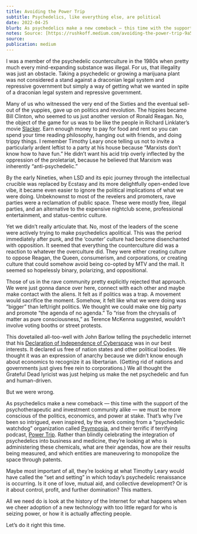 ```yaml
---
title: Avoiding the Power Trip
subtitle: Psychedelics, like everything else, are political
date: 2022-04-25
blurb: As psychedelics make a new comeback — this time with the support of the psychotherapeutic and investment community alike — we must be more conscious of the politics, economics, and power at stake.
notes: Source: [https://rushkoff.medium.com/avoiding-the-power-trip-9a53ed42e3e7](https://rushkoff.medium.com/avoiding-the-power-trip-9a53ed42e3e7 https://rushkoff.medium.com/avoiding-the-power-trip-9a53ed42e3e7)
source: 
publication: medium
---
```


I was a member of the psychedelic counterculture in the 1980s when pretty much every mind-expanding substance was illegal. For us, that illegality was just an obstacle. Taking a psychedelic or growing a marijuana plant was not considered a stand against a draconian legal system and repressive government but simply a way of getting what we wanted in spite of a draconian legal system and repressive government.

Many of us who witnessed the very end of the Sixties and the eventual sell-out of the yuppies, gave up on politics and revolution. The hippies became Bill Clinton, who seemed to us just another version of Ronald Reagan. No, the object of the game for us was to be like the people in Richard Linklater’s movie [Slacker](https://www.youtube.com/watch?v=KlmfRuXxuXo). Earn enough money to pay for food and rent so you can spend your time reading philosophy, hanging out with friends, and doing trippy things. I remember Timothy Leary once telling us not to invite a particularly ardent leftist to a party at his house because “Marxists don’t know how to have fun.” He didn’t want his acid trip overly inflected by the oppression of the proletariat, because he believed that Marxism was inherently “anti-psychedelic.”

By the early Nineties, when LSD and its epic journey through the intellectual crucible was replaced by Ecstasy and its more delightfully open-ended love vibe, it became even easier to ignore the political implications of what we were doing. Unbeknownst to most of the revelers and promoters, rave parties were a reclamation of public space. These were mostly free, illegal parties, and an alternative to the expensive nightclub scene, professional entertainment, and status-centric culture.

Yet we didn’t really articulate that. No, most of the leaders of the scene were actively trying to make psychedelics apolitical. This was the period immediately after punk, and the ‘counter’ culture had become disenchanted with opposition. It seemed that everything the counterculture did was a reaction to whatever the overculture did. They were either creating culture to oppose Reagan, the Queen, consumerism, and corporations, or creating culture that could somehow avoid being co-opted by MTV and the mall. It seemed so hopelessly binary, polarizing, and oppositional.

Those of us in the rave community pretty explicitly rejected that approach. We were just gonna dance over here, connect with each other and maybe make contact with the aliens. It felt as if politics was a trap. A movement would sacrifice the moment. Somehow, it felt like what we were doing was “bigger” than left/right politics. We thought we could make one big party and promote “the agenda of no agenda.” To “rise from the chrysalis of matter as pure consciousness,” as Terence McKenna suggested, wouldn’t involve voting booths or street protests.

This dovetailed all-too-well with John Barlow telling the psychedelic internet that his [Declaration of Independence of Cyberspace](https://www.eff.org/cyberspace-independence) was in our best interests. It declared us free of nation states and other political bodies. We thought it was an expression of anarchy because we didn’t know enough about economics to recognize it as libertarian. (Getting rid of nations and governments just gives free rein to corporations.) We all thought the Grateful Dead lyricist was just helping us make the net psychedelic and fun and human-driven.

But we were wrong.

As psychedelics make a new comeback — this time with the support of the psychotherapeutic and investment community alike — we must be more conscious of the politics, economics, and power at stake. That’s why I’ve been so intrigued, even inspired, by the work coming from a “psychedelic watchdog” organization called [Psymposia](https://www.psymposia.com/), and their terrific if terrifying podcast, [Power Trip](https://podcasts.voxmedia.com/show/cover-story-power-trip). Rather than blindly celebrating the integration of psychedelics into business and medicine, they’re looking at who is administering these chemicals, what are their agendas, how are their results being measured, and which entities are maneuvering to monopolize the space through patents.

Maybe most important of all, they’re looking at what Timothy Leary would have called the “set and setting” in which today’s psychedelic renaissance is occurring. Is it one of love, mutual aid, and collective development? Or is it about control, profit, and further domination? This matters.

All we need do is look at the history of the Internet for what happens when we cheer adoption of a new technology with too little regard for who is seizing power, or how it is actually affecting people.

Let’s do it right this time.
